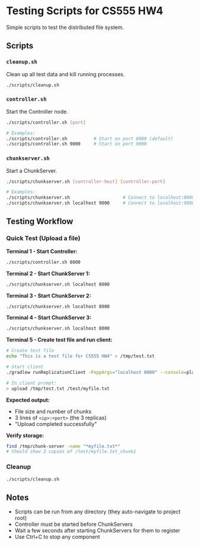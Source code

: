 # Testing Scripts for CS555 HW4

Simple scripts to test the distributed file system.

## Scripts

### `cleanup.sh`
Clean up all test data and kill running processes.

```bash
./scripts/cleanup.sh
```

### `controller.sh`
Start the Controller node.

```bash
./scripts/controller.sh [port]

# Examples:
./scripts/controller.sh          # Start on port 8000 (default)
./scripts/controller.sh 9000     # Start on port 9000
```

### `chunkserver.sh`
Start a ChunkServer.

```bash
./scripts/chunkserver.sh [controller-host] [controller-port]

# Examples:
./scripts/chunkserver.sh                    # Connect to localhost:8000
./scripts/chunkserver.sh localhost 9000     # Connect to localhost:9000
```

## Testing Workflow

### Quick Test (Upload a file)

**Terminal 1 - Start Controller:**
```bash
./scripts/controller.sh 8000
```

**Terminal 2 - Start ChunkServer 1:**
```bash
./scripts/chunkserver.sh localhost 8000
```

**Terminal 3 - Start ChunkServer 2:**
```bash
./scripts/chunkserver.sh localhost 8000
```

**Terminal 4 - Start ChunkServer 3:**
```bash
./scripts/chunkserver.sh localhost 8000
```

**Terminal 5 - Create test file and run client:**
```bash
# Create test file
echo "This is a test file for CS555 HW4" > /tmp/test.txt

# Start client
./gradlew runReplicationClient -PappArgs="localhost 8000" --console=plain

# In client prompt:
> upload /tmp/test.txt /test/myfile.txt
```

**Expected output:**
- File size and number of chunks
- 3 lines of `<ip>:<port>` (the 3 replicas)
- "Upload completed successfully"

**Verify storage:**
```bash
find /tmp/chunk-server -name "*myfile.txt*"
# Should show 3 copies of /test/myfile.txt_chunk1
```

### Cleanup
```bash
./scripts/cleanup.sh
```

## Notes

- Scripts can be run from any directory (they auto-navigate to project root)
- Controller must be started before ChunkServers
- Wait a few seconds after starting ChunkServers for them to register
- Use Ctrl+C to stop any component
